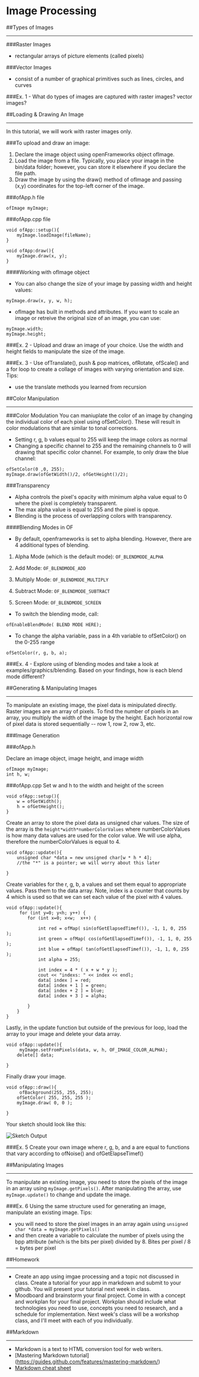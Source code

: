 # Image Processing

##Types of Images
* * * 

###Raster Images
* rectangular arrays of picture elements (called pixels)

###Vector Images
* consist of a number of graphical primitives such as lines, circles, and curves

###Ex. 1 - What do types of images are captured with raster images? vector images?


##Loading & Drawing An Image
* * * 


In this tutorial, we will work with raster images only. 

###To upload and draw an image:

1. Declare the image object using openFrameworks object ofImage. 
2. Load the image from a file. Typically, you place your image in the bin/data folder; however, you can store it elsewhere if you declare the file path. 
3. Draw the image by using the draw() method of ofImage and passing (x,y) coordinates for the top-left corner of the image. 

###ofApp.h file 
```
ofImage myImage; 
```

###ofApp.cpp file 
```
void ofApp::setup(){
	myImage.loadImage(fileName); 
}

void ofApp:draw(){
	myImage.draw(x, y); 
}	
```

####Working with ofImage object 
* You can also change the size of your image by passing width and height values:

```
myImage.draw(x, y, w, h); 
```
* ofImage has built in methods and attributes. If you want to scale an image or retreive the original size of an image, you can use:

```
myImage.width;
myImage.height;
```

###Ex. 2 - Upload and draw an image of your choice. Use the width and height fields to manipulate the size of the image.

###Ex. 3 - Use ofTranslate(), push & pop matrices, ofRotate, ofScale() and a for loop to create a collage of images with varying orientation and size. 
Tips: 

* use the translate methods you learned from recursion

##Color Manipulation
* * * 


###Color Modulation
You can maniuplate the color of an image by changing the individual color of each pixel using ofSetColor(). These will result in color modulations that are similar to tonal corrections. 

* Setting r, g, b values equal to 255 will keep the image colors as normal
* Changing a specific channel to 255 and the remaining channels to 0 will drawing that specific color channel. For example, to only draw the blue channel:

```
ofSetColor(0 ,0, 255);
myImage.draw(ofGetWidth()/2, ofGetHeight()/2); 
```
###Transparency
* Alpha controls the pixel's opacity with minimum alpha value equal to 0 where the pixel is completely transparent.
* The max alpha value is equal to 255 and the pixel is opque.
* Blending is the process of overlapping colors with transparency.

####Blending Modes in OF
* By default, openframeworks is set to alpha blending. However, there are 4 additional types of blending.

1. Alpha Mode (which is the default mode): ```OF_BLENDMODE_ALPHA```

2. Add Mode: ```OF_BLENDMODE_ADD```

3. Multiply Mode: ```OF_BLENDMODE_MULTIPLY```

4. Subtract Mode: ```OF_BLENDMODE_SUBTRACT```

5. Screen Mode: ```OF_BLENDMODE_SCREEN```

* To switch the blending mode, call:

```
ofEnableBlendMode( BLEND MODE HERE); 
```
* To change the alpha variable, pass in a 4th variable to ofSetColor() on the 0-255 range

```
ofSetColor(r, g, b, a); 
```

###Ex. 4 - Explore using of blending modes and take a look at examples/graphics/blending. Based on your findings, how is each blend mode different? 

##Generating & Manipulating Images
* * * 


To manipulate an existing image, the pixel data is minipulated directly. Raster images are an array of pixels. To find the number of pixels in an array, you multiply the width of the image by the height. Each horizontal row of pixel data is stored sequentially -- row 1, row 2, row 3, etc. 

###Image Generation

###ofApp.h

Declare an image object, image height, and image width

```
ofImage myImage; 
int h, w;

```

###ofApp.cpp
Set w and h to the width and height of the screen

```
void ofApp::setup(){
	w = ofGetWidth();
	h = ofGetHeight(); 
}

```

Create an array to store the pixel data as unsigned char values. The size of the array is the ```height*width*numberColorValues``` where numberColorValues is how many data values are used for the color value. We will use alpha, therefore the numberColorValues is equal to 4.

```
void ofApp::update(){
	unsigned char *data = new unsigned char[w * h * 4];
	//the "*" is a pointer; we will worry about this later

}

```
Create variables for the r, g, b, a values and set them equal to appropriate values. Pass them to the data array. Note, index is a counter that counts by 4 which is used so that we can set each value of the pixel with 4 values. 

```
void ofApp::update(){
	 for (int y=0; y<h; y++) {        for (int x=0; x<w;  x++) {
            
            int red = ofMap( sin(ofGetElapsedTimef()), -1, 1, 0, 255 );            int green = ofMap( cos(ofGetElapsedTimef()), -1, 1, 0, 255 );
            int blue = ofMap( tan(ofGetElapsedTimef()), -1, 1, 0, 255 );            int alpha = 255;  
            
            int index = 4 * ( x + w * y );
            cout << "indexs: " << index << endl;
            data[ index ] = red;            data[ index + 1 ] = green;            data[ index + 2 ] = blue;            data[ index + 3 ] = alpha;
      
        }
    }
}

```
Lastly, in the update function but outside of the previous for loop, load the array to your image and delete your data array. 


```
void ofApp::update(){
	 myImage.setFromPixels(data, w, h, OF_IMAGE_COLOR_ALPHA);
    delete[] data;

}

```
Finally draw your image. 

```
void ofApp::draw(){
	 ofBackground(255, 255, 255);    ofSetColor( 255, 255, 255 );    myImage.draw( 0, 0 );

}

```
Your sketch should look like this: 

![Sketch Output](image_outcome.png)

###Ex. 5 Create your own image where r, g, b, and a are equal to functions that vary according to ofNoise() and ofGetElapseTimef()

##Manipulating Images
* * * 


To manipulate an existing image, you need to store the pixels of the image in an array using ```myImage.getPixels()```. After manipulating the array, use ```myImage.update()``` to change and update the image. 

###Ex. 6 Using the same structure used for generating an image, manipulate an existing image. 
Tips: 

* you will need to store the pixel images in an array again using ```unsigned char *data = myImage.getPixels()``` 
* and then create a variable to calculate the number of pixels using the bpp attribute (which is the bits per pixel) divided by 8. Bites per pixel / 8 = bytes per pixel

##Homework
* * * 

* Create an app using imgae processing and a topic not discussed in class. Create a tutorial for your app in markdown and submit to your github. You will present your tutorial next week in class.
*  Moodboard and brainstorm your final project. Come in with a concept and workplan for your final project. Workplan should include what technologies you need to use, concepts you need to research, and a schedule for implementation. Next week's class will be a workshop class, and I'll meet with each of you individually. 

##Markdown
* * * 


* Markdown is a text to HTML conversion tool for web writers.
* [Mastering Markdown tutorial] (https://guides.github.com/features/mastering-markdown/) 
* [Markdown cheat sheet](https://github.com/adam-p/markdown-here/wiki/Markdown-Cheatsheet#images)